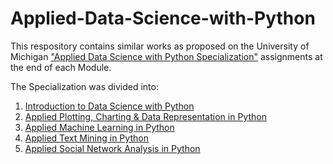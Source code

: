 # Applied-Data-Science-with-Python

This respository contains similar works as proposed on the University of Michigan ["Applied Data Science with Python Specialization"](https://www.coursera.org/specializations/data-science-python) assignments at the end of each Module.

The Specialization was divided into:
1. [Introduction to Data Science with Python](https://github.com/renan2scarvalho/Applied-Data-Science-with-Python/tree/master/1%20Introduction%20to%20Data%20Science%20with%20Python)
2. [Applied Plotting, Charting & Data Representation in Python](https://github.com/renan2scarvalho/Applied-Data-Science-with-Python/tree/master/2%20Applied%20Plotting%2C%20Charting%20%26%20Data%20Representation%20in%20Python)
3. [Applied Machine Learning in Python](https://github.com/renan2scarvalho/Applied-Data-Science-with-Python/tree/master/3%20Applied%20Machine%20Learning%20in%20Python)
4. [Applied Text Mining in Python](https://github.com/renan2scarvalho/Applied-Data-Science-with-Python/tree/master/4%20Applied%20Text%20Mining%20in%20Python)
5. [Applied Social Network Analysis in Python](https://github.com/renan2scarvalho/Applied-Data-Science-with-Python/tree/master/5%20Applied%20Social%20Network%20Analysis%20in%20Python)
